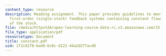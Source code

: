 ```yaml
---
content_type: resource
description: Reading assignment. This paper provides guidelines to mentally simulate
  first-order (single-stock) feedback systems containing constant flows into or out
  of the stock.
file: /media/https%3A/open-learning-course-data-rc.s3.amazonaws.com/15-988-system-dynamics-self-study-fall-1998-spring-1999/1f2c62f8ba496c0cd12244a2d277acd8_constant.pdf
file_type: application/pdf
resourcetype: Document
title: constant.pdf
uid: 1f2c62f8-ba49-6c0c-d122-44a2d277acd8
---
```

